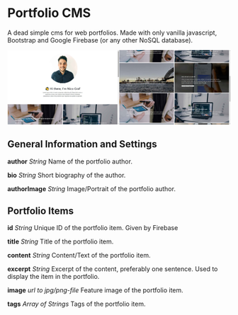 # Portfolio CMS

A dead simple cms for web portfolios. Made with only vanilla javascript, Bootstrap and Google Firebase (or any other NoSQL database).

<img src="img/portfolio-cms-01.jpg" width="50%"><img src="img/portfolio-cms-02.jpg" width="50%">

<!-- ![](img/portfolio-cms-01.jpg)
![](img/portfolio-cms-02.jpg) -->

## General Information and Settings

**author** _String_
Name of the portfolio author.

**bio** _String_
Short biography of the author.

**authorImage** _String_
Image/Portrait of the portfolio author.

## Portfolio Items

**id** _String_
Unique ID of the portfolio item. Given by Firebase

**title** _String_
Title of the portfolio item.

**content** _String_
Content/Text of the portfolio item.

**excerpt** _String_
Excerpt of the content, preferably one sentence. Used to display the item in the portfolio.

**image** _url to jpg/png-file_
Feature image of the portfolio item.

**tags** _Array of Strings_
Tags of the portfolio item.
